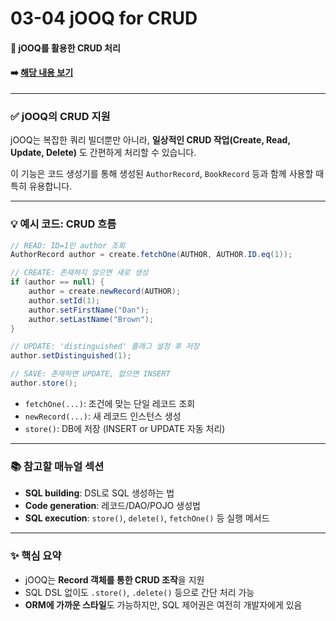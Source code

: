 # 03-04 jOOQ for CRUD

#### 📘 jOOQ를 활용한 CRUD 처리

#### ➡️ [해당 내용 보기](https://www.jooq.org/doc/3.20/manual/getting-started/use-cases/jooq-for-crud/)

---
### ✅ jOOQ의 CRUD 지원

jOOQ는 복잡한 쿼리 빌더뿐만 아니라, **일상적인 CRUD 작업(Create, Read, Update, Delete)** 도 간편하게 처리할 수 있습니다.

이 기능은 코드 생성기를 통해 생성된 `AuthorRecord`, `BookRecord` 등과 함께 사용할 때 특히 유용합니다.

---

### 💡 예시 코드: CRUD 흐름

```java
// READ: ID=1인 author 조회
AuthorRecord author = create.fetchOne(AUTHOR, AUTHOR.ID.eq(1));

// CREATE: 존재하지 않으면 새로 생성
if (author == null) {
    author = create.newRecord(AUTHOR);
    author.setId(1);
    author.setFirstName("Dan");
    author.setLastName("Brown");
}

// UPDATE: 'distinguished' 플래그 설정 후 저장
author.setDistinguished(1);

// SAVE: 존재하면 UPDATE, 없으면 INSERT
author.store();
```

* `fetchOne(...)`: 조건에 맞는 단일 레코드 조회
* `newRecord(...)`: 새 레코드 인스턴스 생성
* `store()`: DB에 저장 (INSERT or UPDATE 자동 처리)

---

### 📚 참고할 매뉴얼 섹션

* **SQL building**: DSL로 SQL 생성하는 법
* **Code generation**: 레코드/DAO/POJO 생성법
* **SQL execution**: `store()`, `delete()`, `fetchOne()` 등 실행 메서드

---

### ✨ 핵심 요약

* jOOQ는 **Record 객체를 통한 CRUD 조작**을 지원
* SQL DSL 없이도 `.store()`, `.delete()` 등으로 간단 처리 가능
* **ORM에 가까운 스타일**도 가능하지만, SQL 제어권은 여전히 개발자에게 있음
